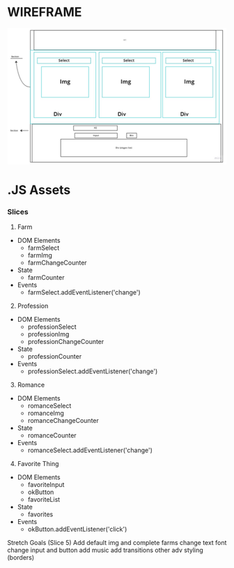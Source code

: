 # WIREFRAME

![Wireframe](<./assets/City%20Wireframe%20(1).jpg>)

# .JS Assets

### Slices

1.  Farm

-   DOM Elements
    -   farmSelect
    -   farmImg
    -   farmChangeCounter
-   State
    -   farmCounter
-   Events
    -   farmSelect.addEventListener('change')

2.  Profession

-   DOM Elements
    -   professionSelect
    -   professionImg
    -   professionChangeCounter
-   State
    -   professionCounter
-   Events
    -   professionSelect.addEventListener('change')

3.  Romance

-   DOM Elements
    -   romanceSelect
    -   romanceImg
    -   romanceChangeCounter
-   State
    -   romanceCounter
-   Events
    -   romanceSelect.addEventListener('change')

4.  Favorite Thing

-   DOM Elements
    -   favoriteInput
    -   okButton
    -   favoriteList
-   State
    -   favorites
-   Events
    -   okButton.addEventListener('click')

Stretch Goals (Slice 5)
Add default img and complete farms
change text font
change input and button
add music
add transitions
other adv styling (borders)
